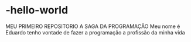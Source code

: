 # -hello-world
MEU PRIMEIRO REPOSITORIO A SAGA DA PROGRAMAÇÃO
Meu nome  é Eduardo tenho vontade de fazer a programação  a profissão da minha vida
